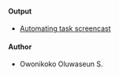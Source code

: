 #### Output
  - [Automating task screencast](https://www.youtube.com/watch?v=QhK69ChDRg4&feature=youtu.be)

#### Author
  - Owonikoko Oluwaseun S.